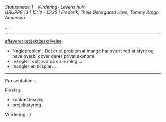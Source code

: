*Statusmøde 1 - Vurdering- Løvens hule*   
*GRUPPE 13 | 15:10 - 15:25 | Frederik, Theis Østergaard Hove, Tommy Krogh Andersen*   

*...*

----------------------------------------------------------------------------------

[afleveret projektbeskrivelse](dokument.pdf)

- Nøgleproblem : Det er et problem at mange har svært ved at styre og have overblik over deres privat økonomi
- mangler reelt bud på en løsning ... 
- mangler en tidsplan ...

----------------------------------------------------------------------------------

Præsentation:
...

Forslag:
- konkret løsning
- projektstyring

Vurdering : 7